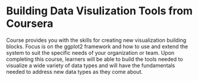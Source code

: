 # Building Data Visulization Tools from Coursera

Course provides you with the skills for creating  new visualization building blocks. Focus is on the ggplot2 framework and how to use and extend the system to suit the specific needs of your organization or team. Upon completing this course, learners will be able to build the tools needed to visualize a wide variety of data types and will have the fundamentals needed to address new data types as they come about.
